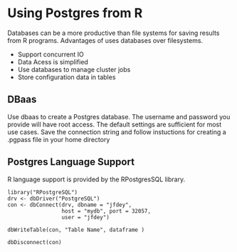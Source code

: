 # Using Postgres from R 

Databases can be a more productive than file systems for saving results from R programs.  Advantages of uses databases over filesystems.
- Support concurrent IO
- Data Acess is simplified
- Use databases to manage cluster jobs
- Store configuration data in tables

## DBaas
Use dbaas to create a Postgres database.  The username and password you provide will have root access. The default settings are sufficient for most use cases. Save the connection string and follow instuctions for creating a .pgpass file in your home directory

## Postgres Language Support
R language support is provided by the RPostgresSQL library. 
```
library("RPostgreSQL")
drv <- dbDriver("PostgreSQL")
con <- dbConnect(drv, dbname = "jfdey",
                 host = "mydb", port = 32057,
                 user = "jfdey")

dbWriteTable(con, "Table Name", dataframe )

dbDisconnect(con)
```
